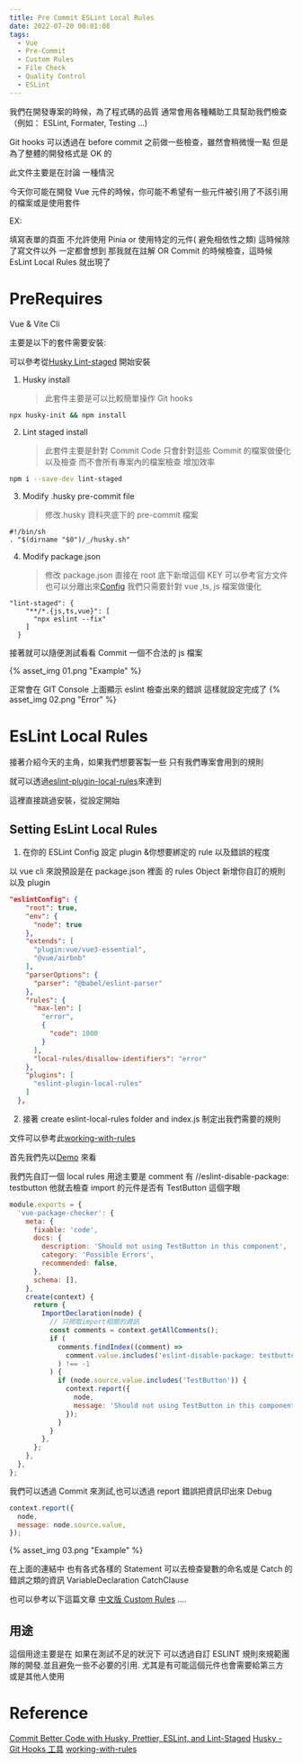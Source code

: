 ```yaml
---
title: Pre Commit ESLint Local Rules
date: 2022-07-20 00:01:08
tags:
  - Vue
  - Pre-Commit
  - Custom Rules
  - File Check
  - Quality Control
  - ESLint
---
```


我們在開發專案的時候，為了程式碼的品質 通常會用各種輔助工具幫助我們檢查（例如： ESLint, Formater, Testing ...)

Git hooks 可以透過在 before commit 之前做一些檢查，雖然會稍微慢一點 但是為了整體的開發格式是 OK 的

此文件主要是在討論 一種情況

今天你可能在開發 Vue 元件的時候，你可能不希望有一些元件被引用了不該引用的檔案或是使用套件

EX:

填寫表單的頁面 不允許使用 Pinia or 使用特定的元件( 避免相依性之類)
這時候除了寫文件以外 一定都會想到 那我就在註解 OR Commit 的時候檢查，這時候 EsLint Local Rules 就出現了

# PreRequires

Vue & Vite Cli

主要是以下的套件需要安裝:

可以參考從[Husky Lint-staged](https://www.coffeeclass.io/articles/commit-better-code-with-husky-prettier-eslint-lint-staged) 開始安裝

1. Husky install
   > 此套件主要是可以比較簡單操作 Git hooks

```bash
npx husky-init && npm install
```

2. Lint staged install
   > 此套件主要是針對 Commit Code 只會針對這些 Commit 的檔案做優化 以及檢查 而不會所有專案內的檔案檢查 增加效率

```bash
npm i --save-dev lint-staged
```

3. Modify .husky pre-commit file
   > 修改.husky 資料夾底下的 pre-commit 檔案

```pre-commit
#!/bin/sh
. "$(dirname "$0")/_/husky.sh"
```

4. Modify package.json
   > 修改 package.json 直接在 root 底下新增這個 KEY
   > 可以參考官方文件 也可以分離出來[Config](https://github.com/okonet/lint-staged#Configuration)
   > 我們只需要針對 vue ,ts, js 檔案做優化

```
"lint-staged": {
    "**/*.{js,ts,vue}": [
      "npx eslint --fix"
    ]
  }
```

接著就可以隨便測試看看 Commit 一個不合法的 js 檔案

{% asset_img 01.png "Example" %}

正常會在 GIT Console 上面顯示 eslint 檢查出來的錯誤 這樣就設定完成了
{% asset_img 02.png "Error" %}

# EsLint Local Rules

接著介紹今天的主角，如果我們想要客製一些 只有我們專案會用到的規則

就可以透過[eslint-plugin-local-rules](https://www.npmjs.com/package/eslint-plugin-local-rules)來達到

這裡直接跳過安裝，從設定開始

## Setting EsLint Local Rules

1. 在你的 ESLint Config 設定 plugin &你想要綁定的 rule 以及錯誤的程度

以 vue cli 來說預設是在 package.json 裡面 的 rules Object
新增你自訂的規則以及 plugin

```json
"eslintConfig": {
    "root": true,
    "env": {
      "node": true
    },
    "extends": [
      "plugin:vue/vue3-essential",
      "@vue/airbnb"
    ],
    "parserOptions": {
      "parser": "@babel/eslint-parser"
    },
    "rules": {
      "max-len": [
        "error",
        {
          "code": 1000
        }
      ],
      "local-rules/disallow-identifiers": "error"
    },
    "plugins": [
      "eslint-plugin-local-rules"
    ]
  },
```

2. 接著 create eslint-local-rules folder and index.js 制定出我們需要的規則

文件可以參考此[working-with-rules](https://eslint.org/docs/latest/developer-guide/working-with-rules#runtime-rules)

首先我們先以[Demo](https://github.com/Josephmtsai/vue_menu)
來看

我們先自訂一個 local rules 用途主要是 comment 有
//eslint-disable-package: testbutton
他就去檢查 import 的元件是否有 TestButton 這個字眼

```javascript
module.exports = {
  'vue-package-checker': {
    meta: {
      fixable: 'code',
      docs: {
        description: 'Should not using TestButton in this component',
        category: 'Possible Errors',
        recommended: false,
      },
      schema: [],
    },
    create(context) {
      return {
        ImportDeclaration(node) {
          // 只撈取import相關的資訊
          const comments = context.getAllComments();
          if (
            comments.findIndex((comment) =>
              comment.value.includes('eslint-disable-package: testbutton')
            ) !== -1
          ) {
            if (node.source.value.includes('TestButton')) {
              context.report({
                node,
                message: 'Should not using TestButton in this component',
              });
            }
          }
        },
      };
    },
  },
};
```

我們可以透過 Commit 來測試,也可以透過 report 錯誤把資訊印出來 Debug

```javascript
context.report({
  node,
  message: node.source.value,
});
```

{% asset_img 03.png "Example" %}

在上面的連結中 也有各式各樣的 Statement 可以去檢查變數的命名或是 Catch 的錯誤之類的資訊
VariableDeclaration
CatchClause

也可以參考以下這篇文章
[中文版 Custom Rules](https://cn.eslint.org/docs/developer-guide/working-with-rules)
....

## 用途

這個用途主要是在 如果在測試不足的狀況下
可以透過自訂 ESLINT 規則來規範團隊的開發.並且避免一些不必要的引用. 尤其是有可能這個元件也會需要給第三方 或是其他人使用

# Reference

[Commit Better Code with Husky, Prettier, ESLint, and Lint-Staged](https://www.coffeeclass.io/articles/commit-better-code-with-husky-prettier-eslint-lint-staged)
[Husky - Git Hooks 工具](https://ithelp.ithome.com.tw/articles/10278411)
[working-with-rules](https://eslint.org/docs/latest/developer-guide/working-with-rules#runtime-rules)
